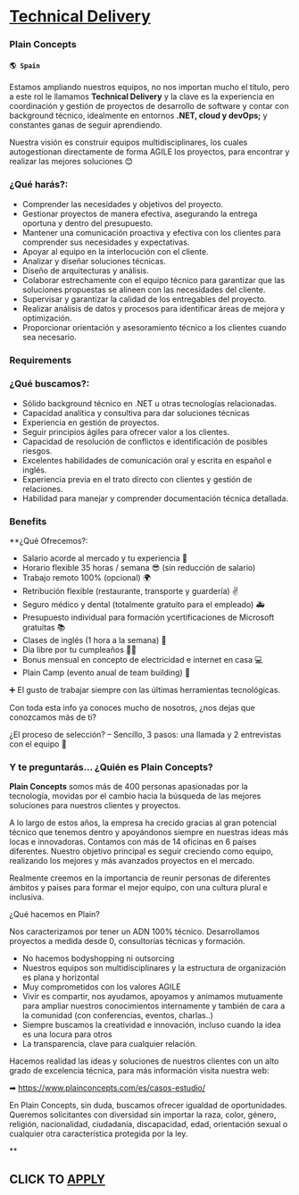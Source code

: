 # [Technical Delivery](https://www.remotewlb.com/apply/technical-delivery)  
### Plain Concepts  
#### `🌎 Spain`  

Estamos ampliando nuestros equipos, no nos importan mucho el título, pero a este rol le llamamos **Technical Delivery** y la clave es la experiencia en coordinación y gestión de proyectos de desarrollo de software y contar con background técnico, idealmente en entornos **.NET, cloud y devOps;** y constantes ganas de seguir aprendiendo.

Nuestra visión es construir equipos multidisciplinares, los cuales autogestionan directamente de forma AGILE los proyectos, para encontrar y realizar las mejores soluciones 😊

### ¿Qué harás?:

  * Comprender las necesidades y objetivos del proyecto.
  * Gestionar proyectos de manera efectiva, asegurando la entrega oportuna y dentro del presupuesto.
  * Mantener una comunicación proactiva y efectiva con los clientes para comprender sus necesidades y expectativas.
  * Apoyar al equipo en la interlocución con el cliente.
  * Analizar y diseñar soluciones técnicas.
  * Diseño de arquitecturas y análisis.
  * Colaborar estrechamente con el equipo técnico para garantizar que las soluciones propuestas se alineen con las necesidades del cliente.
  * Supervisar y garantizar la calidad de los entregables del proyecto.
  * Realizar análisis de datos y procesos para identificar áreas de mejora y optimización.
  * Proporcionar orientación y asesoramiento técnico a los clientes cuando sea necesario.

### Requirements

### ¿Qué buscamos?:

  * Sólido background técnico en .NET u otras tecnologías relacionadas.
  * Capacidad analítica y consultiva para dar soluciones técnicas
  * Experiencia en gestión de proyectos.
  * Seguir principios ágiles para ofrecer valor a los clientes.
  * Capacidad de resolución de conflictos e identificación de posibles riesgos.
  * Excelentes habilidades de comunicación oral y escrita en español e inglés.
  * Experiencia previa en el trato directo con clientes y gestión de relaciones.
  * Habilidad para manejar y comprender documentación técnica detallada.

### Benefits

 **¿Qué Ofrecemos?:

  * Salario acorde al mercado y tu experiencia 🤑
  * Horario flexible 35 horas / semana 😎 (sin reducción de salario)
  * Trabajo remoto 100% (opcional) 🌍
  * Retribución flexible (restaurante, transporte y guardería) ✌
  * Seguro médico y dental (totalmente gratuito para el empleado) 🚑
  * Presupuesto individual para formación ycertificaciones de Microsoft gratuitas 📚
  * Clases de inglés (1 hora a la semana) 🗽
  * Día libre por tu cumpleaños 🌴🥳
  * Bonus mensual en concepto de electricidad e internet en casa 💻
  * Plain Camp (evento anual de team building) 🎪

➕ El gusto de trabajar siempre con las últimas herramientas tecnológicas.

Con toda esta info ya conoces mucho de nosotros, ¿nos dejas que conozcamos más de ti?

¿El proceso de selección? – Sencillo, 3 pasos: una llamada y 2 entrevistas con el equipo 🤘

### Y te preguntarás… ¿Quién es Plain Concepts?

 **Plain Concepts** somos más de 400 personas apasionadas por la tecnología, movidas por el cambio hacia la búsqueda de las mejores soluciones para nuestros clientes y proyectos.

A lo largo de estos años, la empresa ha crecido gracias al gran potencial técnico que tenemos dentro y apoyándonos siempre en nuestras ideas más locas e innovadoras. Contamos con más de 14 oficinas en 6 países diferentes. Nuestro objetivo principal es seguir creciendo como equipo, realizando los mejores y más avanzados proyectos en el mercado.

Realmente creemos en la importancia de reunir personas de diferentes ámbitos y países para formar el mejor equipo, con una cultura plural e inclusiva.

¿Qué hacemos en Plain?

Nos caracterizamos por tener un ADN 100% técnico. Desarrollamos proyectos a medida desde 0, consultorías técnicas y formación.

  * No hacemos bodyshopping ni outsorcing
  * Nuestros equipos son multidisciplinares y la estructura de organización es plana y horizontal
  * Muy comprometidos con los valores AGILE 
  * Vivir es compartir, nos ayudamos, apoyamos y animamos mutuamente para ampliar nuestros conocimientos internamente y también de cara a la comunidad (con conferencias, eventos, charlas..)
  * Siempre buscamos la creatividad e innovación, incluso cuando la idea es una locura para otros 
  * La transparencia, clave para cualquier relación. 

Hacemos realidad las ideas y soluciones de nuestros clientes con un alto grado de excelencia técnica, para más información visita nuestra web:

➡ https://www.plainconcepts.com/es/casos-estudio/

En Plain Concepts, sin duda, buscamos ofrecer igualdad de oportunidades. Queremos solicitantes con diversidad sin importar la raza, color, género, religión, nacionalidad, ciudadanía, discapacidad, edad, orientación sexual o cualquier otra característica protegida por la ley.

**

  
## CLICK TO [APPLY](https://www.remotewlb.com/apply/technical-delivery)


